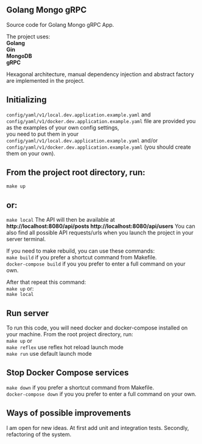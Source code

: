 <div align="left">
  
## Golang Mongo gRPC     
Source code for  Golang Mongo gRPC App.

The project uses:  
**Golang    
Gin  
MongoDB  
gRPC**

Hexagonal architecture, manual dependency injection and abstract factory are implemented in the project.  

## Initializing
`config/yaml/v1/local.dev.application.example.yaml` and `config/yaml/v1/docker.dev.application.example.yaml` file are provided you as the examples of your own config settings,  
you need to put them in your `config/yaml/v1/local.dev.application.example.yaml` and/or `config/yaml/v1/docker.dev.application.example.yaml` (you should create them  on your own). 

## From the project root directory, run:  
```make up``` 
## or:  
```make local```
The API will then be available at  **http://localhost:8080/api/posts  http://localhost:8080/api/users**
You can also find all possible API requests/urls when you launch the project in your server terminal. 

If you need to make rebuild, you can use these commands:  
```make build``` if you prefer a shortcut command from Makefile.   
```docker-compose build``` if you you prefer to enter a full command on your own.
  
After that repeat this command:  
```make up```
or:  
```make local ```

## Run server
To run this code, you will need docker and docker-compose installed on your machine. From the root project directory, run:  
```make up``` or   
```make reflex``` use reflex hot reload launch mode  
```make run``` use default launch mode

## Stop Docker Compose services 
```make down``` if you prefer a shortcut command from Makefile.  
```docker-compose down``` if you you prefer to enter a full command on your own.
 
## Ways of possible improvements
I am open for new ideas. At first add unit and integration tests. Secondly, refactoring of the system.

</div>

